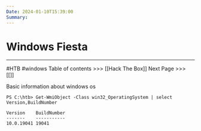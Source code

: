 ```yaml
---
Date: 2024-01-10T15:39:00
Summary:
---
```

# Windows Fiesta
---
#HTB #windows 
Table of contents >>> [[Hack The Box]]
Next Page >>> [[]]

Basic information about windows os
```powershell-session
PS C:\htb> Get-WmiObject -Class win32_OperatingSystem | select Version,BuildNumber

Version    BuildNumber
-------    -----------
10.0.19041 19041
```